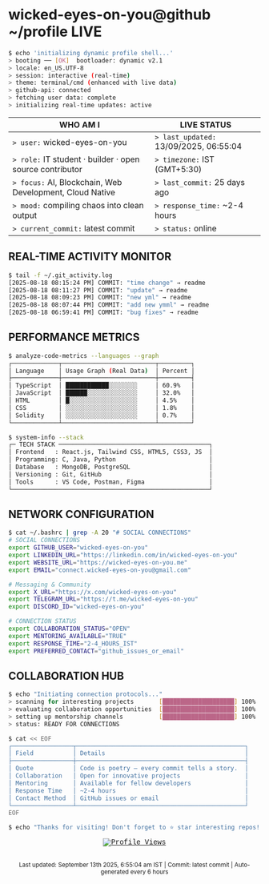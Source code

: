 # wicked-eyes-on-you@github ~/profile LIVE

```bash
$ echo 'initializing dynamic profile shell...'
> booting ── [OK]  bootloader: dynamic v2.1
> locale: en_US.UTF-8
> session: interactive (real-time)
> theme: terminal/cmd (enhanced with live data)
> github-api: connected
> fetching user data: complete
> initializing real-time updates: active
```

| WHO AM I | LIVE STATUS |
|----------|-------------|
| `> user:` wicked-eyes-on-you | `> last_updated:` 13/09/2025, 06:55:04 |
| `> role:` IT student · builder · open source contributor | `> timezone:` IST (GMT+5:30) |
| `> focus:` AI, Blockchain, Web Development, Cloud Native | `> last_commit:` 25 days ago |
| `> mood:` compiling chaos into clean output | `> response_time:` ~2-4 hours |
| `> current_commit:` latest commit | `> status:` online |

## REAL-TIME ACTIVITY MONITOR

```bash
$ tail -f ~/.git_activity.log
[2025-08-18 08:15:24 PM] COMMIT: "time change" → readme
[2025-08-18 08:11:27 PM] COMMIT: "update" → readme
[2025-08-18 08:09:23 PM] COMMIT: "new yml" → readme
[2025-08-18 08:07:44 PM] COMMIT: "add new ymml" → readme
[2025-08-18 06:59:41 PM] COMMIT: "bug fixes" → readme
```

## PERFORMANCE METRICS

```bash
$ analyze-code-metrics --languages --graph
┌─────────────┬──────────────────────────┬─────────┐
│ Language    │ Usage Graph (Real Data)  │ Percent │
├─────────────┼──────────────────────────┼─────────┤
│ TypeScript  │ ████████████░░░░░░░░     │ 60.9%   │
│ JavaScript  │ ██████░░░░░░░░░░░░░░     │ 32.0%   │
│ HTML        │ █░░░░░░░░░░░░░░░░░░░     │ 4.5%    │
│ CSS         │ ░░░░░░░░░░░░░░░░░░░░     │ 1.8%    │
│ Solidity    │ ░░░░░░░░░░░░░░░░░░░░     │ 0.7%    │
└─────────────┴──────────────────────────┴─────────┘

$ system-info --stack
┌─ TECH STACK ──────────────────────────────────────────┐
│ Frontend   : React.js, Tailwind CSS, HTML5, CSS3, JS  │
│ Programming: C, Java, Python                          │
│ Database   : MongoDB, PostgreSQL                      │
│ Versioning : Git, GitHub                              │
│ Tools      : VS Code, Postman, Figma                  │
└───────────────────────────────────────────────────────┘
```

## NETWORK CONFIGURATION

```bash
$ cat ~/.bashrc | grep -A 20 "# SOCIAL CONNECTIONS"
# SOCIAL CONNECTIONS
export GITHUB_USER="wicked-eyes-on-you"
export LINKEDIN_URL="https://linkedin.com/in/wicked-eyes-on-you"  
export WEBSITE_URL="https://wicked-eyes-on-you.me"
export EMAIL="connect.wicked-eyes-on-you@gmail.com"

# Messaging & Community
export X_URL="https://x.com/wicked-eyes-on-you"
export TELEGRAM_URL="https://t.me/wicked-eyes-on-you"
export DISCORD_ID="wicked-eyes-on-you"

# CONNECTION STATUS
export COLLABORATION_STATUS="OPEN"
export MENTORING_AVAILABLE="TRUE"
export RESPONSE_TIME="2-4_HOURS_IST"
export PREFERRED_CONTACT="github_issues_or_email"
```

## COLLABORATION HUB

```bash
$ echo "Initiating connection protocols..."
> scanning for interesting projects       [████████████████████] 100%
> evaluating collaboration opportunities  [████████████████████] 100%
> setting up mentorship channels          [████████████████████] 100%
> status: READY FOR CONNECTIONS

$ cat << EOF
┌─────────────────┬───────────────────────────────────────────────┐
│ Field           │ Details                                       │
├─────────────────┼───────────────────────────────────────────────┤
│ Quote           │ Code is poetry — every commit tells a story.  │
│ Collaboration   │ Open for innovative projects                  │
│ Mentoring       │ Available for fellow developers               │
│ Response Time   │ ~2-4 hours                                    │
│ Contact Method  │ GitHub issues or email                        │
└─────────────────┴───────────────────────────────────────────────┘
EOF
```

<div align="center" style="font-family: Consolas, 'Courier New', monospace;">

```bash
$ echo "Thanks for visiting! Don't forget to ⭐ star interesting repos!"
```

[![Profile Views](https://komarev.com/ghpvc/?username=wicked-eyes-on-you&label=Profile+Views&color=blueviolet)](https://github.com/wicked-eyes-on-you)

</div>

##
<div align="center">
<sub>Last updated: September 13th 2025, 6:55:04 am IST | Commit: latest commit | Auto-generated every 6 hours</sub>
</div>
